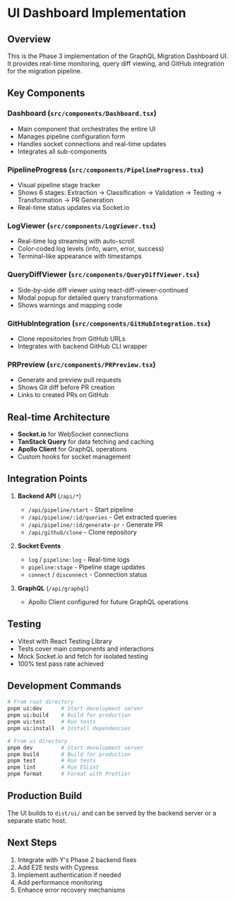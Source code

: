 # UI Dashboard Implementation

## Overview
This is the Phase 3 implementation of the GraphQL Migration Dashboard UI. It provides real-time monitoring, query diff viewing, and GitHub integration for the migration pipeline.

## Key Components

### Dashboard (`src/components/Dashboard.tsx`)
- Main component that orchestrates the entire UI
- Manages pipeline configuration form
- Handles socket connections and real-time updates
- Integrates all sub-components

### PipelineProgress (`src/components/PipelineProgress.tsx`)
- Visual pipeline stage tracker
- Shows 6 stages: Extraction → Classification → Validation → Testing → Transformation → PR Generation
- Real-time status updates via Socket.io

### LogViewer (`src/components/LogViewer.tsx`)
- Real-time log streaming with auto-scroll
- Color-coded log levels (info, warn, error, success)
- Terminal-like appearance with timestamps

### QueryDiffViewer (`src/components/QueryDiffViewer.tsx`)
- Side-by-side diff viewer using react-diff-viewer-continued
- Modal popup for detailed query transformations
- Shows warnings and mapping code

### GitHubIntegration (`src/components/GitHubIntegration.tsx`)
- Clone repositories from GitHub URLs
- Integrates with backend GitHub CLI wrapper

### PRPreview (`src/components/PRPreview.tsx`)
- Generate and preview pull requests
- Shows Git diff before PR creation
- Links to created PRs on GitHub

## Real-time Architecture

- **Socket.io** for WebSocket connections
- **TanStack Query** for data fetching and caching
- **Apollo Client** for GraphQL operations
- Custom hooks for socket management

## Integration Points

1. **Backend API** (`/api/*`)
   - `/api/pipeline/start` - Start pipeline
   - `/api/pipeline/:id/queries` - Get extracted queries
   - `/api/pipeline/:id/generate-pr` - Generate PR
   - `/api/github/clone` - Clone repository

2. **Socket Events**
   - `log` / `pipeline:log` - Real-time logs
   - `pipeline:stage` - Pipeline stage updates
   - `connect` / `disconnect` - Connection status

3. **GraphQL** (`/api/graphql`)
   - Apollo Client configured for future GraphQL operations

## Testing

- Vitest with React Testing Library
- Tests cover main components and interactions
- Mock Socket.io and fetch for isolated testing
- 100% test pass rate achieved

## Development Commands

```bash
# From root directory
pnpm ui:dev      # Start development server
pnpm ui:build    # Build for production
pnpm ui:test     # Run tests
pnpm ui:install  # Install dependencies

# From ui directory
pnpm dev         # Start development server
pnpm build       # Build for production
pnpm test        # Run tests
pnpm lint        # Run ESLint
pnpm format      # Format with Prettier
```

## Production Build

The UI builds to `dist/ui/` and can be served by the backend server or a separate static host.

## Next Steps

1. Integrate with Y's Phase 2 backend fixes
2. Add E2E tests with Cypress
3. Implement authentication if needed
4. Add performance monitoring
5. Enhance error recovery mechanisms